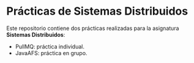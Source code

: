 # Prácticas de Sistemas Distribuidos

Este repositorio contiene dos prácticas realizadas para la asignatura **Sistemas Distribuidos**:

- PullMQ: práctica individual.
- JavaAFS: práctica en grupo.
